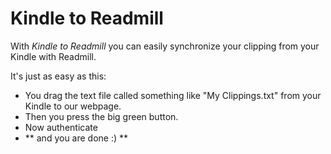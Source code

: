 # Kindle to Readmill

With *Kindle to Readmill* you can easily synchronize your clipping from your Kindle with Readmill. 

It's just as easy as this:

* You drag the text file called something like "My Clippings.txt" from your Kindle to our webpage.
* Then you press the big green button.
* Now authenticate
* ** and you are done :) **